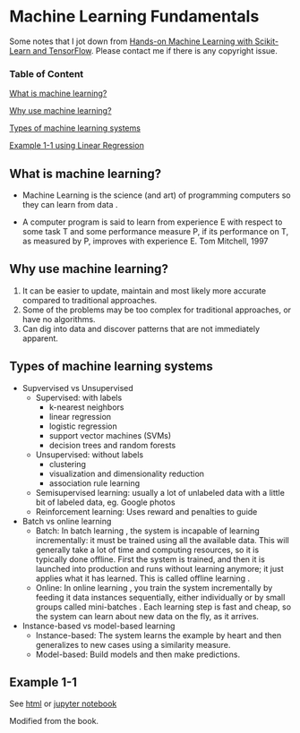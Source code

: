 # Machine Learning Fundamentals

Some notes that I jot down from [Hands-on Machine Learning with Scikit-Learn and TensorFlow](http://shop.oreilly.com/product/0636920052289.do). Please contact me if there is any copyright issue.

### Table of Content

[What is machine learning?](#what)

[Why use machine learning?](#why)

[Types of machine learning systems](#types)

[Example 1-1 using Linear Regression](#example1)

## What is machine learning?

<a name="what"></a>

- Machine Learning is the science (and art) of programming computers so they can learn from data . 

- A computer program is said to learn from experience E with respect to some task T and some performance measure P, if its performance on T, as measured by P, improves with experience E. Tom Mitchell, 1997 

## Why use machine learning?

<a name="why"></a>

1. It can be easier to update, maintain and most likely more accurate compared to traditional approaches.
2. Some of the problems may be too complex for traditional approaches, or have no algorithms.
3. Can dig into data and discover patterns that are not immediately apparent.

## Types of machine learning systems

<a name="types"></a>

- Supvervised vs Unsupervised
  - Supervised: with labels
    - k-nearest neighbors
    - linear regression
    - logistic regression
    - support vector machines (SVMs)
    - decision  trees and random forests
  - Unsupervised: without labels
    - clustering
    - visualization and dimensionality reduction
    - association rule learning
  - Semisupervised learning: usually a lot of unlabeled data with a little bit of labeled data, eg. Google photos
  - Reinforcement learning: Uses reward and penalties to guide
- Batch vs online learning
  - Batch: In batch learning , the system is incapable of learning incrementally: it must be trained using all the available data. This will generally take a lot of time and computing resources, so it is typically done offline. First the system is trained, and then it is launched into production and runs without learning anymore; it just applies what it has learned. This is called offline learning . 
  - Online: In online learning , you train the system incrementally by feeding it data instances sequentially, either individually or by small groups called mini-batches . Each learning step is fast and cheap, so the system can learn about new data on the fly, as it arrives.
- Instance-based vs model-based learning
  - Instance-based: The system learns the example by heart and then generalizes to new cases using a similarity measure.
  - Model-based: Build models and then make predictions.

## Example 1-1

<a name="example_1"></a>

See [html](http://htmlpreview.github.io/?https://github.com/xuzhou338/DS_tools/blob/master/machine_learning/ML_fundamentals/linear_regression_example.html) or [jupyter notebook](linear_regression_example.ipynb) 

Modified from the book.

